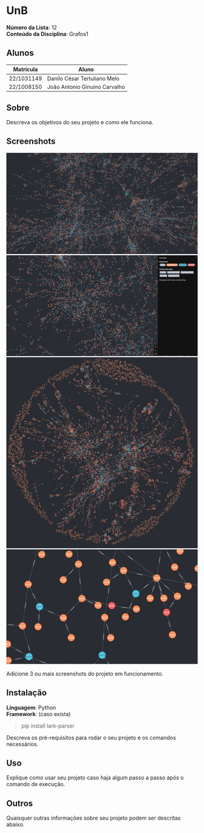 # UnB

**Número da Lista**: 12<br>
**Conteúdo da Disciplina**: Grafos1<br>

## Alunos
| Matrícula  | Aluno                         |
|------------|-------------------------------|
| 22/1031149 | Danilo César Tertuliano Melo  |
| 22/1008150 | João Antonio Ginuino Carvalho |

## Sobre 
Descreva os objetivos do seu projeto e como ele funciona. 

## Screenshots


<div align="center"><img src= "https://raw.githubusercontent.com/projeto-de-algoritmos-2024/Grafos1_UnB/refs/heads/main/Images/grafoperto.jpg?raw=true"/></div>

<div align="center"><img src= "https://raw.githubusercontent.com/projeto-de-algoritmos-2024/Grafos1_UnB/refs/heads/main/Images/nos.jpg?raw=true"/></div>

<div align="center"><img src= "https://raw.githubusercontent.com/projeto-de-algoritmos-2024/Grafos1_UnB/refs/heads/main/Images/grafolonge.jpg?raw=true"/></div>

<div align="center"><img src= "https://raw.githubusercontent.com/projeto-de-algoritmos-2024/Grafos1_UnB/refs/heads/main/Images/grafoaproximado.jpg?raw=true"/></div>

Adicione 3 ou mais screenshots do projeto em funcionamento.

## Instalação 
**Linguagem**: Python<br>
**Framework**: (caso exista)<br>

> pip install lark-parser

Descreva os pré-requisitos para rodar o seu projeto e os comandos necessários.

## Uso 
Explique como usar seu projeto caso haja algum passo a passo após o comando de execução.

## Outros 
Quaisquer outras informações sobre seu projeto podem ser descritas abaixo.




